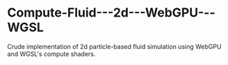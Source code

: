 # Compute-Fluid---2d---WebGPU---WGSL
Crude implementation of 2d particle-based fluid simulation using WebGPU and WGSL's compute shaders.
